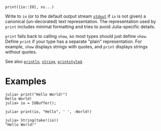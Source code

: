 ```
print([io::IO], xs...)
```

Write to `io` (or to the default output stream [`stdout`](@ref) if `io` is not given) a canonical (un-decorated) text representation. The representation used by `print` includes minimal formatting and tries to avoid Julia-specific details.

`print` falls back to calling `show`, so most types should just define `show`. Define `print` if your type has a separate "plain" representation. For example, `show` displays strings with quotes, and `print` displays strings without quotes.

See also [`println`](@ref), [`string`](@ref), [`printstyled`](@ref).

# Examples

```jldoctest
julia> print("Hello World!")
Hello World!
julia> io = IOBuffer();

julia> print(io, "Hello", ' ', :World!)

julia> String(take!(io))
"Hello World!"
```

